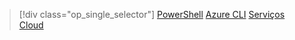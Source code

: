 > [!div class="op_single_selector"]
> [PowerShell](../articles/load-balancer/load-balancer-get-started-ilb-classic-ps.md)
> [Azure CLI](../articles/load-balancer/load-balancer-get-started-ilb-classic-cli.md)
> [Serviços Cloud](../articles/load-balancer/load-balancer-get-started-ilb-classic-cloud.md)


<!--HONumber=Jan17_HO3-->


